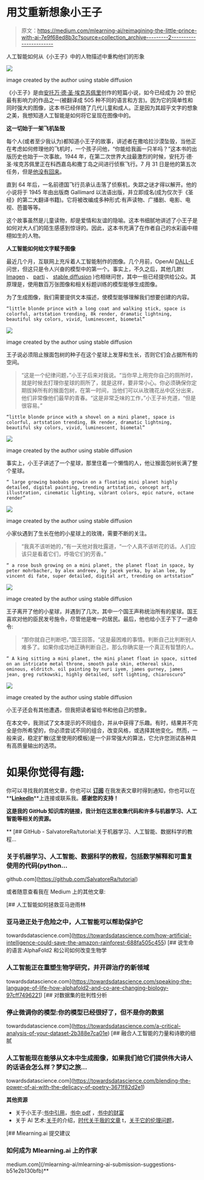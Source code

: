 # 用艾重新想象小王子

> 原文：<https://medium.com/mlearning-ai/reimagining-the-little-prince-with-ai-7e9f68ed8b3c?source=collection_archive---------2----------------------->

人工智能如何从《小王子》中的人物描述中重构他们的形象

![](img/6696f7d976d6b3c33b8b94936b6c7968.png)

image created by the author using stable diffusion

《小王子》是由[安托万·德·圣·埃克苏佩里](https://en.wikipedia.org/wiki/Antoine_de_Saint-Exup%C3%A9ry)创作的短篇小说，如今已经成为 20 世纪最有影响力的作品之一(被翻译成 505 种不同的语言和方言)。因为它的简单性和同时强大的图像，这本书已经伴随了几代儿童和成人。正是因为其超乎文字的想象之美，我想知道人工智能是如何将它呈现在图像中的。

**这一切始于一架飞机坠毁**

每个人(或者至少我认为)都知道小王子的故事，讲述者在撒哈拉沙漠坠毁，当他正在考虑如何修理他的飞机时，一个孩子问他，“你能给我画一只羊吗？”这本书的出版历史也始于一次事故。1944 年，在第二次世界大战最激烈的时候，安托万·德·圣·埃克苏佩里正在科西嘉岛和撒丁岛之间进行侦察飞行。7 月 31 日是他的第五次任务，但是[他没有回来](https://www.nytimes.com/2004/04/11/opinion/saint-exupery-lands-at-last.html)。

直到 64 年后，一名前德国飞行员承认击落了侦察机，失踪之谜才得以解开。他的小说将于 1945 年由出版商 Gallimard 以法语出版，并立即成名(成为仅次于《圣经》的第二大翻译书籍)。它将被改编成多种形式:有声读物、广播剧、电影、电视、芭蕾等等。

这个故事虽然是儿童读物，却是爱情和友谊的隐喻。这本书细腻地讲述了小王子是如何对大人们的陌生感感到惊讶的。因此，这本书充满了在作者自己的水彩画中栩栩如生的人物。

**人工智能如何给文字赋予图像**

最近几个月，互联网上充斥着人工智能制作的图像。几个月前，OpenAI [DALL-E](https://cdn.openai.com/papers/dall-e-2.pdf) 问世，但这只是令人兴奋的模型中的第一个。事实上，不久之后，其他几款( [Imagen](https://arxiv.org/abs/2205.11487) 、 [parti](https://arxiv.org/abs/2206.10789) 、 [stable diffusion](https://ommer-lab.com/research/latent-diffusion-models/) )也相继问世，其中一些已经提供给公众。其原理是，使用数百万张图像和相关标题训练的模型能够生成图像。

为了生成图像，我们需要提供文本描述，使模型能够理解我们想要创建的内容。

```
“little blonde prince with a long coat and walking stick, space is colorful, artstation trending, 8k render, dramatic lightning, beautiful sky colors, vivid, luminescent, biometal”
```

![](img/6696f7d976d6b3c33b8b94936b6c7968.png)

image created by the author using stable diffusion

王子说必须阻止猴面包树的种子在这个星球上发芽和生长，否则它们会占据所有的空间。

> “这是一个纪律问题，”小王子后来对我说。“当你早上用完你自己的厕所时，就是时候去打理你星球的厕所了，就是这样，要非常小心。你必须确保你定期拔掉所有的猴面包树，在第一时间，当他们可以从玫瑰花丛中区分出来，他们非常像他们最早的青春。“这是非常乏味的工作，”小王子补充道，“但是很容易。”

```
“little blonde prince with a shovel on a mini planet, space is colorful, artstation trending, 8k render, dramatic lightning, beautiful sky colors, vivid, luminescent, biometal”
```

![](img/60802d08424a450646aae42021d76185.png)

image created by the author using stable diffusion

事实上，小王子讲述了一个星球，那里住着一个懒惰的人，他让猴面包树长满了整个星球。

```
“ large growing baobabs growin on a floating mini planet highly detailed, digital painting, trending artstation, concept art, illustration, cinematic lighting, vibrant colors, epic nature, octane render”
```

![](img/cafb9b989159fc21b1990aba69c06b14.png)

image created by the author using stable diffusion

小家伙遇到了生长在他的小星球上的玫瑰，需要不断的关注。

> “我真不该听她的，”有一天他对我吐露道，“一个人真不该听花的话。人们应该只是看着它们，呼吸它们的芳香。”

```
“ a rose bush growing on a mini planet, the planet float in space, by peter mohrbacher, by alex andreev, by jacek yerka, by alan lee, by vincent di fate, super detailed, digital art, trending on artstation”
```

![](img/30deb4a849c6a3e2ed1d8a7cd2c4cd8c.png)

image created by the author using stable diffusion

王子离开了他的小星球，并遇到了几次，其中一个国王声称统治所有的星球。国王喜欢对他的臣民发号施令，尽管他是唯一的居民。最后，他也给小王子下了一道命令:

> “那你就自己判断吧，”国王回答。“这是最困难的事情。判断自己比判断别人难多了。如果你成功地正确判断自己，那么你确实是一个真正有智慧的人。

```
“ A king sitting a mini planet, the mini planet float in space, sitted on an intricate metal throne, smooth pale skin, ethereal skin, ominous, eldritch. oil painting by nuri iyem, james gurney, james jean, greg rutkowski, highly detailed, soft lighting, chiaroscuro”
```

![](img/01516b1085ecf61c0ce7dc9f966b5c6b.png)

image created by the author using stable diffusion

小王子还会有其他遭遇，但我把读者留给书和他自己的想象。

在本文中，我测试了文本提示的不同组合，并从中获得了乐趣。有时，结果并不完全是你所希望的，你必须尝试不同的组合，改变风格，或选择其他变化。然而，一般来说，稳定扩散(这里使用的模板)是一个非常强大的算法，它允许您测试各种具有高质量输出的选项。

# 如果你觉得有趣:

你可以寻找我的其他文章，你也可以 [**订阅**](https://salvatore-raieli.medium.com/subscribe) 在我发表文章时得到通知，你也可以在**[**LinkedIn**](https://www.linkedin.com/in/salvatore-raieli/)**上连接或联系我。**感谢您的支持！**

**这是我的 GitHub 知识库的链接，我计划在这里收集代码和许多与机器学习、人工智能等相关的资源。**

**[](https://github.com/SalvatoreRa/tutorial) [## GitHub - SalvatoreRa/tutorial:关于机器学习、人工智能、数据科学的教程…

### 关于机器学习、人工智能、数据科学的教程，包括数学解释和可重复使用的代码(python…

github.com](https://github.com/SalvatoreRa/tutorial) 

或者随意查看我在 Medium 上的其他文章:

[](https://towardsdatascience.com/how-artificial-intelligence-could-save-the-amazon-rainforest-688fa505c455) [## 人工智能如何拯救亚马逊雨林

### 亚马逊正处于危险之中，人工智能可以帮助保护它

towardsdatascience.com](https://towardsdatascience.com/how-artificial-intelligence-could-save-the-amazon-rainforest-688fa505c455) [](https://towardsdatascience.com/speaking-the-language-of-life-how-alphafold2-and-co-are-changing-biology-97cff7496221) [## 说生命的语言:AlphaFold2 和公司如何改变生物学

### 人工智能正在重塑生物学研究，并开辟治疗的新领域

towardsdatascience.com](https://towardsdatascience.com/speaking-the-language-of-life-how-alphafold2-and-co-are-changing-biology-97cff7496221) [](https://towardsdatascience.com/a-critical-analysis-of-your-dataset-2b388e7ca01e) [## 对数据集的批判性分析

### 停止微调你的模型:你的模型已经很好了，但不是你的数据

towardsdatascience.com](https://towardsdatascience.com/a-critical-analysis-of-your-dataset-2b388e7ca01e) [](https://towardsdatascience.com/blending-the-power-of-ai-with-the-delicacy-of-poetry-3671f82d2e1) [## 融合人工智能的力量和诗歌的细腻

### 人工智能现在能够从文本中生成图像，如果我们给它们提供伟大诗人的话语会怎么样？梦幻之旅…

towardsdatascience.com](https://towardsdatascience.com/blending-the-power-of-ai-with-the-delicacy-of-poetry-3671f82d2e1) 

**其他资源**

*   关于小王子:[书中引用](https://en.wikiquote.org/wiki/The_Little_Prince)，[书中 pdf](https://blogs.ubc.ca/edcp508/files/2016/02/TheLittlePrince.pdf) ，[书中的财富](https://www.newyorker.com/books/page-turner/the-strange-triumph-of-the-little-prince)
*   关于 AI 艺术:[关于](https://www.v7labs.com/blog/ai-generated-art)的介绍，[时代关于我的文章](https://time.com/5357221/obvious-artificial-intelligence-art/) t，[关于它的伦理问题](https://www.technologyreview.com/2022/09/20/1059792/the-algorithm-ai-generated-art-raises-tricky-questions-about-ethics-copyright-and-security/)，

[](/mlearning-ai/mlearning-ai-submission-suggestions-b51e2b130bfb) [## Mlearning.ai 提交建议

### 如何成为 Mlearning.ai 上的作家

medium.com](/mlearning-ai/mlearning-ai-submission-suggestions-b51e2b130bfb)**
